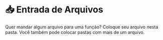 # 📥 Entrada de Arquivos

Quer mandar algum arquivo para uma função? Coloque seu arquivo nesta pasta. Você também pode colocar pastas com mais de um arquivo.

